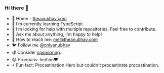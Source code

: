 ### Hi there 👋
- 🔗 Home - [theanubhav.com](https://theanubhav.com)
- 🌱 I’m currently learning TypeScript 
- 🤔 I’m looking for help with multiple repositories. Feel free to contribute.
- 💬 Ask me about anything, I'm happy to help!
- 💌 How to reach me: me@theanubhav.com
- 🐦 Follow me [@onlyanubhav](https://twitter.com/onlyanubhav)
- 💰 Consider [sponsoring](https://theanubhav.com/sponsor).
- 😄 Pronouns: he/him:heart:
- ⚡ Fun fact: Procastination Hero but couldn't procastinate procastination.
